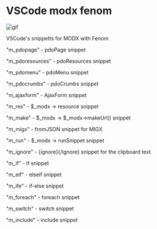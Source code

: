 # VSCode modx fenom

![gif](https://github.com/JonikUl/vscode_modx-fenom/raw/master/image/m.gif)

VSCode's snippetts for MODX with Fenom

"m_pdopage" - pdoPage snippet

"m_pdoresources" - pdoResources snippet

"m_pdomenu" - pdoMenu snippet

"m_pdocrumbs" - pdoCrumbs snippet

"m_ajaxform" - AjaxForm snippet

"m_res" - $_modx -> resource snippet

"m_make" - $_modx -> $_modx->makeUrl() snippet

"m_migx" - fromJSON snippet for MIGX

"m_run" - $_modx -> runSnippet snippet

"m_ignore" - {ignore}{/ignore} snippet for the clipboard text

"m_if" - if snippet

"m_eif" - elseif snippet

"m_ife" - if-else snippet

"m_foreach" - foreach snippet

"m_switch" - switch snippet

"m_include" - include snippet
